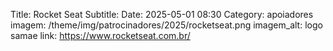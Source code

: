 Title: Rocket Seat
Subtitle: 
Date: 2025-05-01 08:30
Category: apoiadores
imagem: /theme/img/patrocinadores/2025/rocketseat.png
imagem_alt: logo samae
link: https://www.rocketseat.com.br/